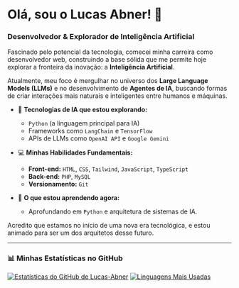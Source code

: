 # Olá, sou o Lucas Abner! 👋

### Desenvolvedor & Explorador de Inteligência Artificial

Fascinado pelo potencial da tecnologia, comecei minha carreira como desenvolvedor web, construindo a base sólida que me permite hoje explorar a fronteira da inovação: a **Inteligência Artificial**.

Atualmente, meu foco é mergulhar no universo dos **Large Language Models (LLMs)** e no desenvolvimento de **Agentes de IA**, buscando formas de criar interações mais naturais e inteligentes entre humanos e máquinas.

- 🤖 **Tecnologias de IA que estou explorando:**
  - `Python` (a linguagem principal para IA)
  - Frameworks como `LangChain` e `TensorFlow`
  - APIs de LLMs como `OpenAI API` e `Google Gemini`

- 💻 **Minhas Habilidades Fundamentais:**
  - **Front-end:** `HTML`, `CSS`, `Tailwind`, `JavaScript`, `TypeScript`
  - **Back-end:** `PHP`, `MySQL`
  - **Versionamento:** `Git`

- 🚀 **O que estou aprendendo agora:**
  - Aprofundando em `Python` e arquitetura de sistemas de IA.

Acredito que estamos no início de uma nova era tecnológica, e estou animado para ser um dos arquitetos desse futuro.

---

### 📊 Minhas Estatísticas no GitHub

[![Estatísticas do GitHub de Lucas-Abner](https://github-readme-stats.vercel.app/api?username=Lucas-Abner&show_icons=true&theme=radical&include_all_commits=true&count_private=true )](https://github.com/Lucas-Abner )
[![Linguagens Mais Usadas](https://github-readme-stats.vercel.app/api/top-langs/?username=Lucas-Abner&layout=compact&langs_count=8&theme=radical )](https://github.com/Lucas-Abner )
